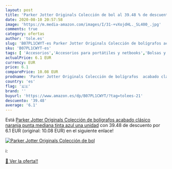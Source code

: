 ```yaml
---
layout: post
title: 'Parker Jotter Originals Colección de bol al 39.48 % de descuento'
date: 2020-08-10 20:57:58
image: 'https://m.media-amazon.com/images/I/31-+vXojdHL._SL400_.jpg'
comments: true
category: ofertas
author: 'tole.es'
slug: 'B07PL1CWYT-es Parker Jotter Originals Colección de bolígrafos acabado...'
sku: 'B07PL1CWYT-es'
tags: [ 'Accesorios','Accesorios para portátiles y netbooks','Bolsas y fundas para portátiles y netbooks','Informática','Juegos y Accesorios para PC','Mochilas para portátiles y netbooks','Videojuegos','bolígrafos', ]
actualPrice: 6.1 EUR
currency: EUR
price: 6.1
comparePrice: 10.08 EUR
prodname: 'Parker Jotter Originals Colección de bolígrafos  acabado clásico naranja  punta mediana  tinta azul  una unidad'
country: 'es'
flag: '🇪🇸'
brand: ''
buyurl: 'https://www.amazon.es/dp/B07PL1CWYT/?tag=tolees-21'
descuento: '39.48'
average: '6.1'
---
```


Está [Parker Jotter Originals Colección de bolígrafos  acabado clásico naranja  punta mediana  tinta azul  una unidad](https://www.amazon.es/dp/B07PL1CWYT/?tag=tolees-21) con 39.48 de descuento por 6.1 EUR (original: 10.08 EUR) en el siguiente enlace!

[![Parker Jotter Originals Colección de bol](https://m.media-amazon.com/images/I/31-+vXojdHL._SL400_.jpg)](https://www.amazon.es/dp/B07PL1CWYT/?tag=tolees-21)

ℹ️:


[🛒 Ver la oferta!!](https://www.amazon.es/dp/B07PL1CWYT/?tag=tolees-21)
